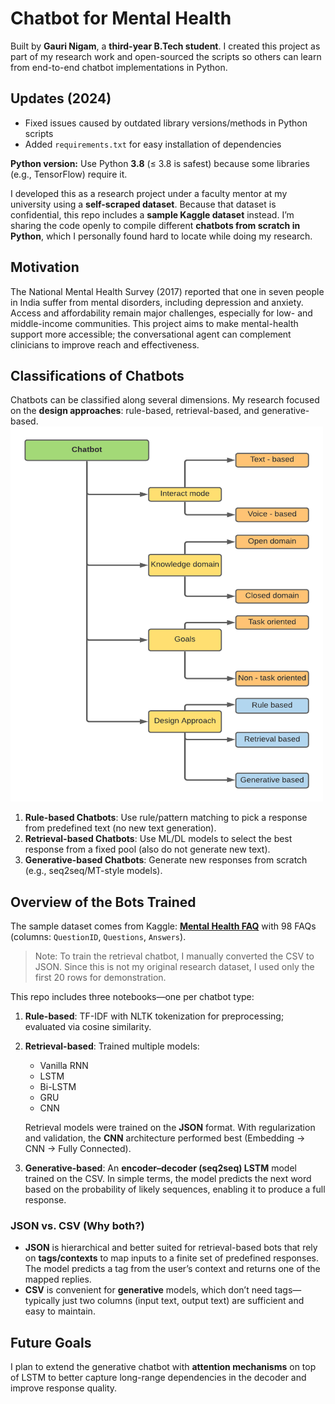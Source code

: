 # Chatbot for Mental Health

Built by **Gauri Nigam**, a **third-year B.Tech student**. I created this project as part of my research work and open-sourced the scripts so others can learn from end-to-end chatbot implementations in Python.

## Updates (2024)
- Fixed issues caused by outdated library versions/methods in Python scripts
- Added `requirements.txt` for easy installation of dependencies

**Python version:** Use Python **3.8** (≤ 3.8 is safest) because some libraries (e.g., TensorFlow) require it.

I developed this as a research project under a faculty mentor at my university using a **self-scraped dataset**. Because that dataset is confidential, this repo includes a **sample Kaggle dataset** instead. I’m sharing the code openly to compile different **chatbots from scratch in Python**, which I personally found hard to locate while doing my research.

## Motivation

The National Mental Health Survey (2017) reported that one in seven people in India suffer from mental disorders, including depression and anxiety. Access and affordability remain major challenges, especially for low- and middle-income communities. This project aims to make mental-health support more accessible; the conversational agent can complement clinicians to improve reach and effectiveness.

## Classifications of Chatbots

Chatbots can be classified along several dimensions. My research focused on the **design approaches**: rule-based, retrieval-based, and generative-based.
<img src="https://github.com/nigamgauri/StillSpeak/blob/986a3c29e7ee418b1c5bd849157fb0a0f59dc151/classification.png"
width="500" height="600">


1. **Rule-based Chatbots**: Use rule/pattern matching to pick a response from predefined text (no new text generation).
2. **Retrieval-based Chatbots**: Use ML/DL models to select the best response from a fixed pool (also do not generate new text).
3. **Generative-based Chatbots**: Generate new responses from scratch (e.g., seq2seq/MT-style models).

## Overview of the Bots Trained

The sample dataset comes from Kaggle: **[Mental Health FAQ](https://www.kaggle.com/narendrageek/mental-health-faq-for-chatbot)** with 98 FAQs (columns: `QuestionID`, `Questions`, `Answers`).  
> Note: To train the retrieval chatbot, I manually converted the CSV to JSON. Since this is not my original research dataset, I used only the first 20 rows for demonstration.

This repo includes three notebooks—one per chatbot type:

1. **Rule-based**: TF-IDF with NLTK tokenization for preprocessing; evaluated via cosine similarity.
2. **Retrieval-based**: Trained multiple models:
   - Vanilla RNN
   - LSTM
   - Bi-LSTM
   - GRU
   - CNN

   Retrieval models were trained on the **JSON** format. With regularization and validation, the **CNN** architecture performed best (Embedding → CNN → Fully Connected).

3. **Generative-based**: An **encoder–decoder (seq2seq) LSTM** model trained on the CSV. In simple terms, the model predicts the next word based on the probability of likely sequences, enabling it to produce a full response.

### JSON vs. CSV (Why both?)
- **JSON** is hierarchical and better suited for retrieval-based bots that rely on **tags/contexts** to map inputs to a finite set of predefined responses. The model predicts a tag from the user’s context and returns one of the mapped replies.
- **CSV** is convenient for **generative** models, which don’t need tags—typically just two columns (input text, output text) are sufficient and easy to maintain.

## Future Goals

I plan to extend the generative chatbot with **attention mechanisms** on top of LSTM to better capture long-range dependencies in the decoder and improve response quality.
